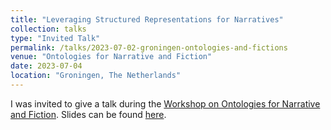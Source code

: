 ```yaml
---
title: "Leveraging Structured Representations for Narratives"
collection: talks
type: "Invited Talk"
permalink: /talks/2023-07-02-groningen-ontologies-and-fictions
venue: "Ontologies for Narrative and Fiction"
date: 2023-07-04
location: "Groningen, The Netherlands"
---
```


I was invited to give a talk during the [Workshop on Ontologies for Narrative and Fiction](https://golemlab.eu/news/ontology-workshop/). Slides can be found [here](https://drive.google.com/file/d/1gbVrQ03gG6bTy72CqOU_rSSKtiHvpPXI/view?usp=sharing).
